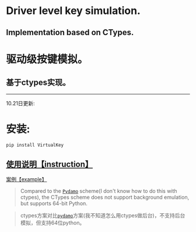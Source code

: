 # Driver level key simulation.
## Implementation based on CTypes.
# 驱动级按键模拟。
## 基于ctypes实现。

----------------------------------------------------------
10.21日更新:
# 安装:
```
pip install VirtualKey
```
[使用说明【instruction】](https://zhuanlan.zhihu.com/p/266522358)
---------------------------------------------------------------

[案例【example】](https://github.com/bode135/VirtualKey_with_Ctypes/blob/master/example.py)

> Compared to the [`Pydamo`](https://github.com/bode135/pydamo "jump to the pydamo project") scheme(I don't know how to do this with ctypes), the CTypes scheme does not support background emulation, but supports 64-bit Python.

> ctypes方案对比[`pydamo`](https://github.com/bode135/pydamo "jump to the pydamo project")方案(我不知道怎么用ctypes做后台)，不支持后台模拟，但支持64位python。
